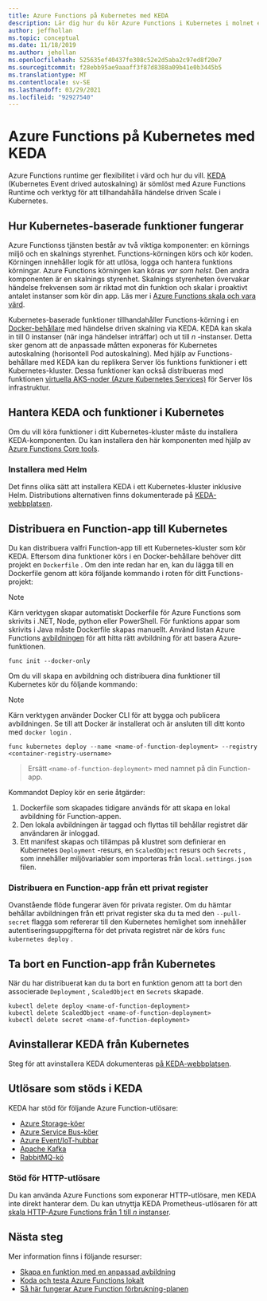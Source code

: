```yaml
---
title: Azure Functions på Kubernetes med KEDA
description: Lär dig hur du kör Azure Functions i Kubernetes i molnet eller lokalt med hjälp av KEDA, Kubernetes-baserad händelse driven autoskalning.
author: jeffhollan
ms.topic: conceptual
ms.date: 11/18/2019
ms.author: jehollan
ms.openlocfilehash: 525635ef40437fe308c52e2d5aba2c97ed8f20e7
ms.sourcegitcommit: f28ebb95ae9aaaff3f87d8388a09b41e0b3445b5
ms.translationtype: MT
ms.contentlocale: sv-SE
ms.lasthandoff: 03/29/2021
ms.locfileid: "92927540"
---
```

# <a name="azure-functions-on-kubernetes-with-keda"></a>Azure Functions på Kubernetes med KEDA

Azure Functions runtime ger flexibilitet i värd och hur du vill.  [KEDA](https://keda.sh) (Kubernetes Event drived autoskalning) är sömlöst med Azure Functions Runtime och verktyg för att tillhandahålla händelse driven Scale i Kubernetes.

## <a name="how-kubernetes-based-functions-work"></a>Hur Kubernetes-baserade funktioner fungerar

Azure Functionss tjänsten består av två viktiga komponenter: en körnings miljö och en skalnings styrenhet.  Functions-körningen körs och kör koden.  Körningen innehåller logik för att utlösa, logga och hantera funktions körningar.  Azure Functions körningen kan köras *var som helst*.  Den andra komponenten är en skalnings styrenhet.  Skalnings styrenheten övervakar händelse frekvensen som är riktad mot din funktion och skalar i proaktivt antalet instanser som kör din app.  Läs mer i [Azure Functions skala och vara värd](functions-scale.md).

Kubernetes-baserade funktioner tillhandahåller Functions-körning i en [Docker-behållare](functions-create-function-linux-custom-image.md) med händelse driven skalning via KEDA.  KEDA kan skala in till 0 instanser (när inga händelser inträffar) och ut till *n* -instanser. Detta sker genom att de anpassade måtten exponeras för Kubernetes autoskalning (horisontell Pod autoskalning).  Med hjälp av Functions-behållare med KEDA kan du replikera Server lös funktions funktioner i ett Kubernetes-kluster.  Dessa funktioner kan också distribueras med funktionen [virtuella AKS-noder (Azure Kubernetes Services)](../aks/virtual-nodes-cli.md) för Server lös infrastruktur.

## <a name="managing-keda-and-functions-in-kubernetes"></a>Hantera KEDA och funktioner i Kubernetes

Om du vill köra funktioner i ditt Kubernetes-kluster måste du installera KEDA-komponenten. Du kan installera den här komponenten med hjälp av [Azure Functions Core tools](functions-run-local.md).

### <a name="installing-with-helm"></a>Installera med Helm

Det finns olika sätt att installera KEDA i ett Kubernetes-kluster inklusive Helm.  Distributions alternativen finns dokumenterade på [KEDA-webbplatsen](https://keda.sh/docs/1.4/deploy/).

## <a name="deploying-a-function-app-to-kubernetes"></a>Distribuera en Function-app till Kubernetes

Du kan distribuera valfri Function-app till ett Kubernetes-kluster som kör KEDA.  Eftersom dina funktioner körs i en Docker-behållare behöver ditt projekt en `Dockerfile` .  Om den inte redan har en, kan du lägga till en Dockerfile genom att köra följande kommando i roten för ditt Functions-projekt:

> [!NOTE]
> Kärn verktygen skapar automatiskt Dockerfile för Azure Functions som skrivits i .NET, Node, python eller PowerShell. För funktions appar som skrivits i Java måste Dockerfile skapas manuellt. Använd listan Azure Functions [avbildningen](https://github.com/Azure/azure-functions-docker) för att hitta rätt avbildning för att basera Azure-funktionen.

```cli
func init --docker-only
```

Om du vill skapa en avbildning och distribuera dina funktioner till Kubernetes kör du följande kommando:

> [!NOTE]
> Kärn verktygen använder Docker CLI för att bygga och publicera avbildningen. Se till att Docker är installerat och är ansluten till ditt konto med `docker login` .

```cli
func kubernetes deploy --name <name-of-function-deployment> --registry <container-registry-username>
```

> Ersätt `<name-of-function-deployment>` med namnet på din Function-app.

Kommandot Deploy kör en serie åtgärder:
1. Dockerfile som skapades tidigare används för att skapa en lokal avbildning för Function-appen.
2. Den lokala avbildningen är taggad och flyttas till behållar registret där användaren är inloggad.
3. Ett manifest skapas och tillämpas på klustret som definierar en Kubernetes `Deployment` -resurs, en `ScaledObject` resurs och `Secrets` , som innehåller miljövariabler som importeras från `local.settings.json` filen.

### <a name="deploying-a-function-app-from-a-private-registry"></a>Distribuera en Function-app från ett privat register

Ovanstående flöde fungerar även för privata register.  Om du hämtar behållar avbildningen från ett privat register ska du ta med den `--pull-secret` flagga som refererar till den Kubernetes hemlighet som innehåller autentiseringsuppgifterna för det privata registret när de körs `func kubernetes deploy` .

## <a name="removing-a-function-app-from-kubernetes"></a>Ta bort en Function-app från Kubernetes

När du har distribuerat kan du ta bort en funktion genom att ta bort den associerade `Deployment` , `ScaledObject` en `Secrets` skapade.

```cli
kubectl delete deploy <name-of-function-deployment>
kubectl delete ScaledObject <name-of-function-deployment>
kubectl delete secret <name-of-function-deployment>
```

## <a name="uninstalling-keda-from-kubernetes"></a>Avinstallerar KEDA från Kubernetes

Steg för att avinstallera KEDA dokumenteras [på KEDA-webbplatsen](https://keda.sh/docs/1.4/deploy/).

## <a name="supported-triggers-in-keda"></a>Utlösare som stöds i KEDA

KEDA har stöd för följande Azure Function-utlösare:

* [Azure Storage-köer](functions-bindings-storage-queue.md)
* [Azure Service Bus-köer](functions-bindings-service-bus.md)
* [Azure Event/IoT-hubbar](functions-bindings-event-hubs.md)
* [Apache Kafka](https://github.com/azure/azure-functions-kafka-extension)
* [RabbitMQ-kö](https://github.com/azure/azure-functions-rabbitmq-extension)

### <a name="http-trigger-support"></a>Stöd för HTTP-utlösare

Du kan använda Azure Functions som exponerar HTTP-utlösare, men KEDA inte direkt hanterar dem.  Du kan utnyttja KEDA Prometheus-utlösaren för att [skala HTTP-Azure Functions från 1 till *n* instanser](https://dev.to/anirudhgarg_99/scale-up-and-down-a-http-triggered-function-app-in-kubernetes-using-keda-4m42).

## <a name="next-steps"></a>Nästa steg
Mer information finns i följande resurser:

* [Skapa en funktion med en anpassad avbildning](functions-create-function-linux-custom-image.md)
* [Koda och testa Azure Functions lokalt](functions-develop-local.md)
* [Så här fungerar Azure Function förbrukning-planen](functions-scale.md)